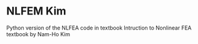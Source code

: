 # NLFEM Kim
Python version of the NLFEA code in textbook Intruction to Nonlinear FEA textbook by  Nam-Ho Kim
